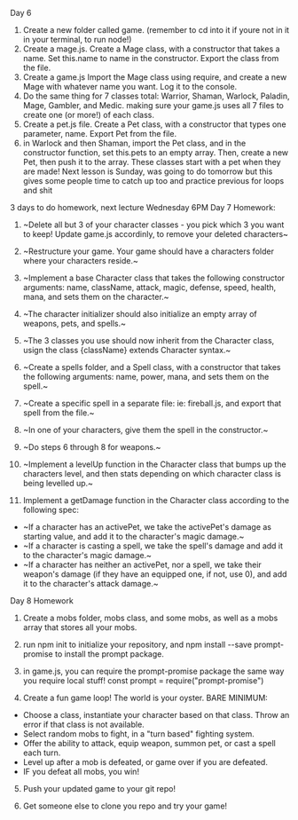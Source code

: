 Day 6
1) Create a new folder called game. (remember to cd into it if youre not in it in your terminal, to run node!)
2) Create a mage.js. Create a Mage class, with a constructor that takes a name. Set this.name to name in the constructor. Export the class from the file.
3) Create a game.js Import the Mage class using require, and create a new Mage with whatever name you want. Log it to the console.
4) Do the same thing for 7 classes total: Warrior, Shaman, Warlock, Paladin, Mage, Gambler, and Medic. making sure your game.js uses all 7 files to create one (or more!) of each class.
5) Create a pet.js file. Create a Pet class, with a constructor that types one parameter, name. Export Pet from the file.
6) in Warlock and then Shaman, import the Pet class, and in the constructor function, set this.pets to an empty array. Then, create a new Pet, then push it to the array. These classes start with a pet when they are made! 
Next lesson is Sunday, was going to do tomorrow but this gives some people time to catch up too and practice previous for loops and shit

3 days to do homework, next lecture Wednesday 6PM
Day 7 Homework:
1) ~Delete all but 3 of your character classes - you pick which 3 you want to keep! Update game.js accordinly, to remove your deleted characters~
2) ~Restructure your game. Your game should have a characters folder where your characters reside.~ 
3) ~Implement a base Character class that takes the following constructor arguments: name, className, attack, magic, defense, speed, health, mana, and sets them on the character.~
4) ~The character initializer should also initialize an empty array of weapons, pets, and spells.~

5) ~The 3 classes you use should now inherit from the Character class, usign the class {className} extends Character syntax.~

6) ~Create a spells folder, and a Spell class, with a constructor that takes the following arguments: name, power, mana, and sets them on the spell.~

7) ~Create a specific spell in a separate file: ie: fireball.js, and export that spell from the file.~

8) ~In one of your characters, give them the spell in the constructor.~

9) ~Do steps 6 through 8 for weapons.~

10) ~Implement a levelUp function in the Character class that bumps up the characters level, and then stats depending on which character class is being levelled up.~

11) Implement a getDamage function in the Character class according to the following spec:
- ~If a character has an activePet, we take the activePet's damage as starting value, and add it to the character's magic damage.~
- ~If a character is casting a spell, we take the spell's damage and add it to the character's magic damage.~
- ~If a character has neither an activePet, nor a spell, we take their weapon's damage (if they have an equipped one, if not, use 0), and add it to the character's attack damage.~

Day 8 Homework
1) Create a mobs folder, mobs class, and some mobs, as well as a mobs array that stores all your mobs.

2) run npm init to initialize your repository, and npm install --save prompt-promise to install the prompt package.

3) in game.js, you can require the prompt-promise package the same way you require local stuff! const prompt = require("prompt-promise")

4) Create a fun game loop! The world is your oyster.
BARE MINIMUM:
- Choose a class, instantiate your character based on that class. Throw an error if that class is not available.
- Select random mobs to fight, in a "turn based" fighting system.
- Offer the ability to attack, equip weapon, summon pet, or cast a spell each turn.
- Level up after a mob is defeated, or game over if you are defeated.
- IF you defeat all mobs, you win!

5) Push your updated game to your git repo!

6) Get someone else to clone you repo and try your game!